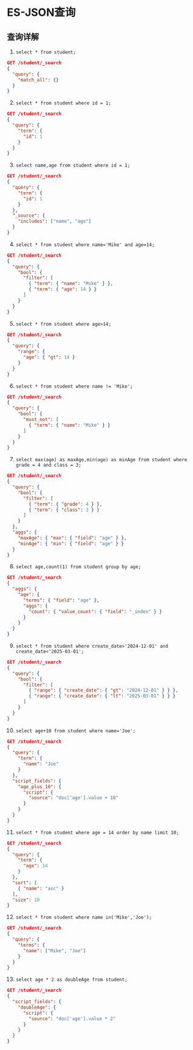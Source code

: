
# ES-JSON查询


## 查询详解

1. ```select * from student;```

```json 
GET /student/_search
{
  "query": {
    "match_all": {}
  }
}
```

2. ```select * from student where id = 1;```

```json 
GET /student/_search
{
  "query": {
    "term": {
      "id": 1
    }
  }
}
```

3. ```select name,age from student where id = 1;```

```json 
GET /student/_search
{
  "query": {
    "term": {
      "id": 1
    }
  },
  "_source": {
    "includes": ["name", "age"]
  }
}
```

4. ```select * from student where name='Mike' and age=14;```

```json 
GET /student/_search
{
  "query": {
    "bool": {
      "filter": [
        { "term": { "name": "Mike" } },
        { "term": { "age": 14 } }
      ]
    }
  }
} 
```


5. ```select * from student where age>14;```

```json 
GET /student/_search
{
  "query": {
    "range": {
      "age": { "gt": 14 }
    }
  }
}

```

6. ```select * from student where name != 'Mike';```

```json 
GET /student/_search
{
  "query": {
    "bool": {
      "must_not": [
        { "term": { "name": "Mike" } }
      ]
    }
  }
}
```

7. ```select max(age) as maxAge,min(age) as minAge from student where grade = 4 and class = 3;```

```json 
GET /student/_search
{
  "query": {
    "bool": {
      "filter": [
        { "term": { "grade": 4 } },
        { "term": { "class": 3 } }
      ]
    }
  },
  "aggs": {
    "maxAge": { "max": { "field": "age" } },
    "minAge": { "min": { "field": "age" } }
  }
}
```

8. ```select age,count(1) from student group by age;```

```json 
GET /student/_search
{
  "aggs": {
    "age": {
      "terms": { "field": "age" },
      "aggs": {
        "count": { "value_count": { "field": "_index" } }
      }
    }
  }
}
```

9. ```select * from student where create_date>'2024-12-01' and create_date<'2025-03-01';```

```json 
GET /student/_search
{
  "query": {
    "bool": {
      "filter": [
        { "range": { "create_date": { "gt": "2024-12-01" } } },
        { "range": { "create_date": { "lt": "2025-03-01" } } }
      ]
    }
  }
}

```

10. ```select age+10 from student where name='Joe';```

```json 
GET /student/_search
{
  "query": {
    "term": {
      "name": "Joe"
    }
  },
  "script_fields": {
    "age_plus_10": {
      "script": {
        "source": "doc['age'].value + 10"
      }
    }
  }
}
```

11. ```select * from student where age = 14 order by name limit 10;```

```json 
GET /student/_search
{
  "query": {
    "term": {
      "age": 14
    }
  },
  "sort": [
    { "name": "asc" }
  ],
  "size": 10
}
```

12. ```select * from student where name in('Mike','Joe');```

```json 
GET /student/_search
{
  "query": {
    "terms": {
      "name": ["Mike", "Joe"]
    }
  }
}

```

13. ```select age * 2 as doubleAge from student;```

```json 
GET /student/_search
{
  "script_fields": {
    "doubleAge": {
      "script": {
        "source": "doc['age'].value * 2"
      }
    }
  }
}
```